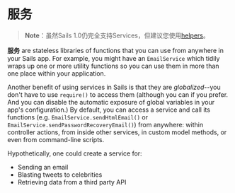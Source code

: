 # 服务


> **Note**：虽然Sails 1.0仍完全支持Services，但建议您使用[helpers](https://sailsjs.com/documentation/concepts/helpers)。

**服务** are stateless libraries of functions that you can use from anywhere in your Sails app.  For example, you might have an `EmailService` which tidily wraps up one or more utility functions so you can use them in more than one place within your application.

Another benefit of using services in Sails is that they are *globalized*--you don't have to use `require()` to access them (although you can if you prefer.  And you can disable the automatic exposure of global variables in your app's configuration.)   By default, you can access a service and call its functions (e.g. `EmailService.sendHtmlEmail()` or `EmailService.sendPasswordRecoveryEmail()`) from anywhere: within controller actions, from inside other services, in custom model methods, or even from command-line scripts.

Hypothetically, one could create a service for:

- Sending an email
- Blasting tweets to celebrities
- Retrieving data from a third party API

<docmeta name="displayName" value="Services">

